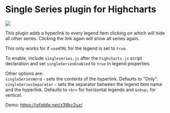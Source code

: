 # Single Series plugin for Highcharts
![](http://lazut.in/img/github-singleseries.png)

This plugin adds a hyperlink to every legend item clicking on which will hide all other series. Clicking the link again will show all series again.

This only works for if `useHTML` for the legend is set to `true`.  

To enable, include `singleseries.js` after the `highcharts.js` script declaration and set `singleSeriesEnabled` to `true` in legend properties.

Other options are:  
`singleSeriesWord` - sets the contents of the hyperlink. Defaults to "Only".  
`singleSeriesSeparator` - sets the separator between the legend item name and the hyperlink. Defaults to `<br>` for horizontal legends and `&nbsp;` for vertical.

Demo: https://jsfiddle.net/z38kc2uz/
